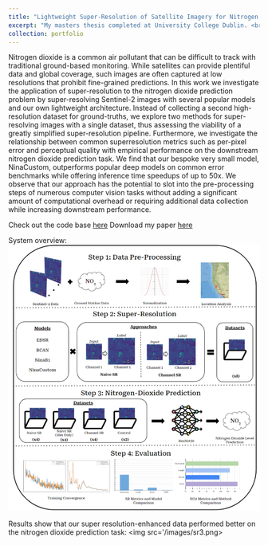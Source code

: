 ```yaml
---
title: "Lightweight Super-Resolution of Satellite Imagery for Nitrogen Dioxide Prediction"
excerpt: "My masters thesis completed at University College Dublin. <br/><br/><img src='/images/sr1.png'>"
collection: portfolio
---
```


Nitrogen dioxide is a common air pollutant that can be difficult to track with traditional ground-based monitoring. While satellites can provide plentiful data and global coverage, such images are often captured at low resolutions that prohibit fine-grained predictions. In this work we investigate the application of super-resolution to the nitrogen dioxide prediction problem by super-resolving Sentinel-2 images with several popular models and our own lightweight architecture. Instead of collecting a second high-resolution dataset for ground-truths, we explore two methods for super-resolving images with a single dataset, thus assessing the viability of a greatly simplified super-resolution pipeline. Furthermore, we investigate the relationship between common superresolution metrics such as per-pixel error and perceptual quality with empirical performance on the downstream nitrogen dioxide prediction task. We find that our bespoke very small model, NinaCustom, outperforms popular deep models on common error benchmarks while offering inference time speedups of up to 50x. We observe that our approach has the potential to slot into the pre-processing steps of numerous computer vision tasks without adding a significant amount of computational overhead or requiring additional data collection while increasing downstream performance.

Check out the code base [here](http://github.com/zacharyyahn/Nitrogen-SR)
Download my paper [here](http://www.github.com/zacharyyahn/zacharyyahn.github.io/files/sr_paper.pdf)

System overview:
<img src='/images/sr2.png'>

Results show that our super resolution-enhanced data performed better on the nitrogen dioxide prediction task:
<img src='/images/sr3.png>

